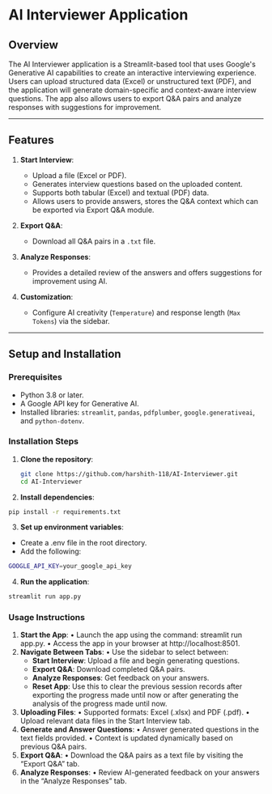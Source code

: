 # AI Interviewer Application

## Overview
The AI Interviewer application is a Streamlit-based tool that uses Google's Generative AI capabilities to create an interactive interviewing experience. Users can upload structured data (Excel) or unstructured text (PDF), and the application will generate domain-specific and context-aware interview questions. The app also allows users to export Q&A pairs and analyze responses with suggestions for improvement.

---

## Features
1. **Start Interview**: 
   - Upload a file (Excel or PDF).
   - Generates interview questions based on the uploaded content.
   - Supports both tabular (Excel) and textual (PDF) data.
   - Allows users to provide answers, stores the Q&A context which can be exported via Export Q&A module.
   
2. **Export Q&A**:
   - Download all Q&A pairs in a `.txt` file.

3. **Analyze Responses**:
   - Provides a detailed review of the answers and offers suggestions for improvement using AI.

4. **Customization**:
   - Configure AI creativity (`Temperature`) and response length (`Max Tokens`) via the sidebar.

---

## Setup and Installation

### Prerequisites
- Python 3.8 or later.
- A Google API key for Generative AI.
- Installed libraries: `streamlit`, `pandas`, `pdfplumber`, `google.generativeai`, and `python-dotenv`.

### Installation Steps
1. **Clone the repository**:
   ```bash
   git clone https://github.com/harshith-118/AI-Interviewer.git
   cd AI-Interviewer
   ```
2. **Install dependencies**:
```bash
pip install -r requirements.txt
```
3. **Set up environment variables**:
- Create a .env file in the root directory.
- Add the following:
```bash
GOOGLE_API_KEY=your_google_api_key
```
4. **Run the application**:
```bash
streamlit run app.py
```
### Usage Instructions
1.	**Start the App**:
	•	Launch the app using the command: streamlit run app.py.
	•	Access the app in your browser at http://localhost:8501.
2.	**Navigate Between Tabs**:
	•	Use the sidebar to select between:
	-	**Start Interview**: Upload a file and begin generating questions.
	-	**Export Q&A**: Download completed Q&A pairs.
	-	**Analyze Responses**: Get feedback on your answers.
	-	**Reset App**: Use this to clear the previous session records after exporting the progress made until now or after generating the analysis of the progress made until now.
4.	**Uploading Files**:
	•	Supported formats: Excel (.xlsx) and PDF (.pdf).
	•	Upload relevant data files in the Start Interview tab.
5.	**Generate and Answer Questions**:
	•	Answer generated questions in the text fields provided.
	•	Context is updated dynamically based on previous Q&A pairs.
6.	**Export Q&A**:
	•	Download the Q&A pairs as a text file by visiting the “Export Q&A” tab.
7.	**Analyze Responses**:
	•	Review AI-generated feedback on your answers in the “Analyze Responses” tab.

